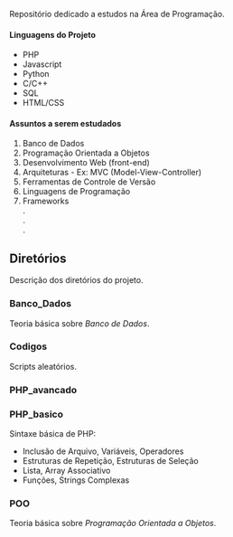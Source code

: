Repositório dedicado a estudos na Área de Programação.

#### Linguagens do Projeto

* PHP
* Javascript
* Python
* C/C++
* SQL
* HTML/CSS

#### Assuntos a serem estudados

1. Banco de Dados
2. Programação Orientada a Objetos
3. Desenvolvimento Web (front-end)
4. Arquiteturas - Ex: MVC (Model-View-Controller)
5. Ferramentas de Controle de Versão
6. Linguagens de Programação
7. Frameworks <br/>
.<br/>
.<br/>
.<br/>

## Diretórios
Descrição dos diretórios do projeto. 

### Banco_Dados
Teoria básica sobre _Banco de Dados_.

### Codigos
Scripts aleatórios. 

### PHP_avancado

### PHP_basico
Sintaxe básica de PHP: <br/>
* Inclusão de Arquivo, Variáveis, Operadores <br/>
* Estruturas de Repetição, Estruturas de Seleção <br/>
* Lista, Array Associativo <br/>
* Funções, Strings Complexas <br/>


### POO
Teoria básica sobre _Programação Orientada a Objetos_.
